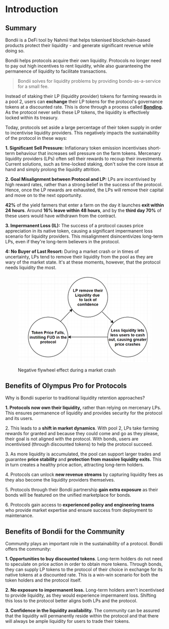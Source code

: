 # Introduction

## Summary

Bondii is a DeFi tool by Nahmii that helps tokenised blockchain-based products protect their liquidity - and generate significant revenue while doing so.

Bondii helps protocols acquire their own liquidity. Protocols no longer need to pay out high incentives to rent liquidity, while also guaranteeing the permanence of liquidity to facilitate transactions.

> Bondii solves for liquidity problems by providing bonds-as-a-service for a small fee.

Instead of staking their LP (liquidity provider) tokens for farming rewards in a pool 2, users can **exchange** their LP tokens for the protocol's governance tokens at a discounted rate. This is done through a process called [**Bonding**](nahmii-bonds-users/bonding.md)**.** As the protocol never sells these LP tokens, the liquidity is effectively locked within its treasury.

Today, protocols set aside a large percentage of their token supply in order to incentivise liquidity providers. This negatively impacts the sustainability of the protocol in these ways:

**1. Significant Sell Pressure:** Inflationary token emission incentivises short-term behaviour that increases sell pressure on the farm tokens. Mercenary liquidity providers (LPs) often sell their rewards to recoup their investments. Current solutions, such as time-locked staking, don't solve the core issue at hand and simply prolong the liquidity attrition.

**2. Goal Misalignment between Protocol and LP:** LPs are incentivised by high reward rates, rather than a strong belief in the success of the protocol. Hence, once the LP rewards are exhausted, the LPs will remove their capital and move on to the next opportunity.

**42%** of the yield farmers that enter a farm on the day it launches **exit within 24 hours**. Around **16% leave within 48 hours**, and by the **third day 70%** of these users would have withdrawn from the contract.

**3. Impermanent Loss (IL):** The success of a protocol causes price appreciation in its native token, causing a significant impermanent loss scenario for liquidity providers. This misalignment disincentivizes long-term LPs, even if they're long-term believers in the protocol.

**4: No Buyer of Last Resort:** During a market crash or in times of uncertainty, LPs tend to remove their liquidity from the pool as they are wary of the market state. It's at these moments, however, that the protocol needs liquidity the most.

<figure><img src=".gitbook/assets/image.png" alt=""><figcaption><p>Negative flywheel effect during a market crash</p></figcaption></figure>

## Benefits of Olympus Pro for Protocols

Why is Bondii superior to traditional liquidity retention approaches?

**1. Protocols now own their liquidity,** rather than relying on mercenary LPs. This ensures permanence of liquidity and provides security for the protocol and its users.

2\. This leads to a **shift in market dynamics**. With pool 2, LPs take farming rewards for granted and because they could come and go as they please, their goal is not aligned with the protocol. With bonds, users are incentivised (through discounted tokens) to help the protocol succeed.

3\. As more liquidity is accumulated, the pool can support larger trades and guarantee **price stability** and **protection from massive liquidity exits.** This in turn creates a healthy price action, attracting long-term holders.

4\. Protocols can unlock **new revenue streams** by capturing liquidity fees as they also become the liquidity providers themselves.

5\. Protocols through their Bondii partnership **gain extra exposure** as their bonds will be featured on the unified marketplace for bonds.

6\. Protocols gain access to **experienced policy and engineering teams** who provide market expertise and ensure success from deployment to maintenance.

## Benefits of Bondii for the Community

Community plays an important role in the sustainability of a protocol. Bondii offers the community:

**1. Opportunities to buy discounted tokens**. Long-term holders do not need to speculate on price action in order to obtain more tokens. Through bonds, they can supply LP tokens to the protocol of their choice in exchange for its native tokens at a discounted rate. This is a win-win scenario for both the token holders and the protocol itself.

**2. No exposure** **to impermanent loss.** Long-term holders aren't incentivised to provide liquidity, as they would experience impermanent loss. Shifting this loss to the protocol better aligns both LPs and the protocol.

**3. Confidence in the liquidity availability.** The community can be assured that the liquidity will permanently reside within the protocol and that there will always be ample liquidity for users to trade their tokens.

